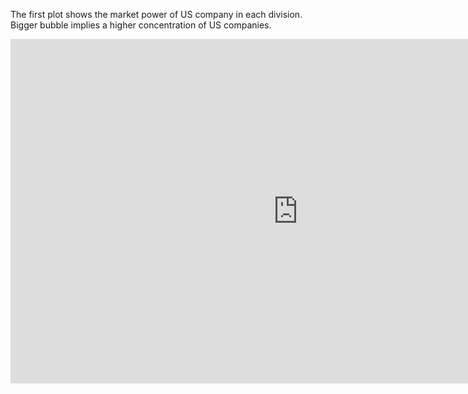 The first plot shows the market power of US company in each division. Bigger bubble implies a higher concentration of US companies. 

<iframe width="919" height="551" seamless frameborder="0" scrolling="no" src="https://docs.google.com/spreadsheets/d/e/2PACX-1vTQjQLckyE_T9gzWvqSDP5LXqTPIO12PBE2Nob0rLDSjIXKAJXyy1T9_QT1iwfZiPNloR3jVLGIGjdJ/pubchart?oid=1032265575&amp;format=interactive"></iframe>

